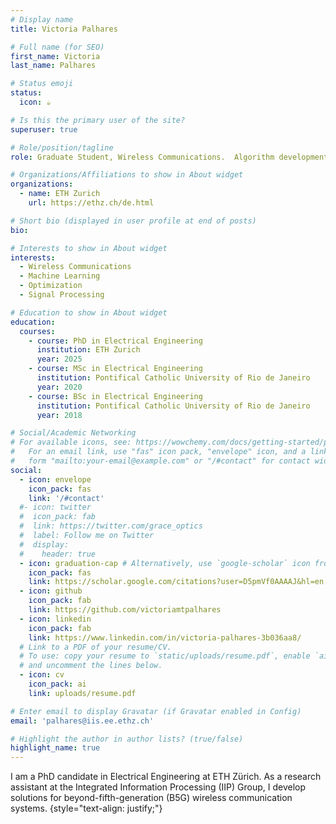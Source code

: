 ```yaml
---
# Display name
title: Victoria Palhares

# Full name (for SEO)
first_name: Victoria
last_name: Palhares

# Status emoji
status:
  icon: ☕️

# Is this the primary user of the site?
superuser: true

# Role/position/tagline
role: Graduate Student, Wireless Communications.  Algorithm development for wireless systems.

# Organizations/Affiliations to show in About widget
organizations:
  - name: ETH Zurich
    url: https://ethz.ch/de.html

# Short bio (displayed in user profile at end of posts)
bio:  

# Interests to show in About widget
interests:
  - Wireless Communications
  - Machine Learning
  - Optimization
  - Signal Processing

# Education to show in About widget
education:
  courses:
    - course: PhD in Electrical Engineering
      institution: ETH Zurich
      year: 2025
    - course: MSc in Electrical Engineering
      institution: Pontifical Catholic University of Rio de Janeiro
      year: 2020
    - course: BSc in Electrical Engineering
      institution: Pontifical Catholic University of Rio de Janeiro
      year: 2018

# Social/Academic Networking
# For available icons, see: https://wowchemy.com/docs/getting-started/page-builder/#icons
#   For an email link, use "fas" icon pack, "envelope" icon, and a link in the
#   form "mailto:your-email@example.com" or "/#contact" for contact widget.
social:
  - icon: envelope
    icon_pack: fas
    link: '/#contact'
  #- icon: twitter
  #  icon_pack: fab
  #  link: https://twitter.com/grace_optics
  #  label: Follow me on Twitter
  #  display:
  #    header: true
  - icon: graduation-cap # Alternatively, use `google-scholar` icon from `ai` icon pack
    icon_pack: fas
    link: https://scholar.google.com/citations?user=D5pmVf0AAAAJ&hl=en
  - icon: github
    icon_pack: fab
    link: https://github.com/victoriamtpalhares
  - icon: linkedin
    icon_pack: fab
    link: https://www.linkedin.com/in/victoria-palhares-3b036aa8/
  # Link to a PDF of your resume/CV.
  # To use: copy your resume to `static/uploads/resume.pdf`, enable `ai` icons in `params.yaml`,
  # and uncomment the lines below.
  - icon: cv
    icon_pack: ai
    link: uploads/resume.pdf

# Enter email to display Gravatar (if Gravatar enabled in Config)
email: 'palhares@iis.ee.ethz.ch'

# Highlight the author in author lists? (true/false)
highlight_name: true
---
```


I am a PhD candidate in Electrical Engineering at ETH Zürich. As a research assistant at the Integrated Information Processing (IIP) Group, I develop solutions for beyond-fifth-generation (B5G) wireless communication systems.
{style="text-align: justify;"}
